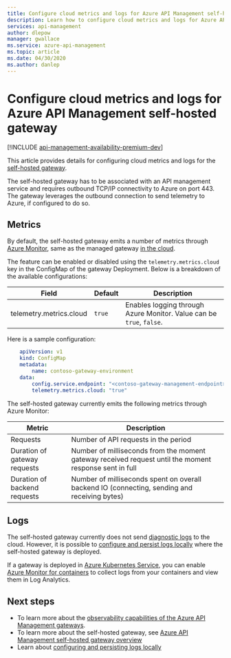 ```yaml
---
title: Configure cloud metrics and logs for Azure API Management self-hosted gateway | Microsoft Docs
description: Learn how to configure cloud metrics and logs for Azure API Management self-hosted gateway
services: api-management
author: dlepow
manager: gwallace
ms.service: azure-api-management
ms.topic: article
ms.date: 04/30/2020
ms.author: danlep
---
```


# Configure cloud metrics and logs for Azure API Management self-hosted gateway

[!INCLUDE [api-management-availability-premium-dev](../../includes/api-management-availability-premium-dev.md)]

This article provides details for configuring cloud metrics and logs for the [self-hosted gateway](./self-hosted-gateway-overview.md).

The self-hosted gateway has to be associated with an API management service and requires outbound TCP/IP connectivity to Azure on port 443. The gateway leverages the outbound connection to send telemetry to Azure, if configured to do so. 

## Metrics
By default, the self-hosted gateway emits a number of metrics through [Azure Monitor](https://azure.microsoft.com/services/monitor/), same as the managed gateway [in the cloud](api-management-howto-use-azure-monitor.md). 

The feature can be enabled or disabled using the `telemetry.metrics.cloud` key in the ConfigMap of the gateway Deployment. Below is a breakdown of the available configurations:

| Field  | Default | Description |
| ------------- | ------------- | ------------- |
| telemetry.metrics.cloud  | `true` | Enables logging through Azure Monitor. Value can be `true`, `false`. |


Here is a sample configuration:

```yaml
    apiVersion: v1
    kind: ConfigMap
    metadata:
        name: contoso-gateway-environment
    data:
        config.service.endpoint: "<contoso-gateway-management-endpoint>"
        telemetry.metrics.cloud: "true"
```

The self-hosted gateway currently emits the following metrics through Azure Monitor:

| Metric  | Description |
| ------------- | ------------- |
| Requests  | Number of API requests in the period |
| Duration of gateway requests | Number of milliseconds from the moment gateway received request until the moment response sent in full |
| Duration of backend requests | Number of milliseconds spent on overall backend IO (connecting, sending and receiving bytes)  |

## Logs

The self-hosted gateway currently does not send [diagnostic logs](./api-management-howto-use-azure-monitor.md#activity-logs) to the cloud. However, it is possible to [configure and persist logs locally](how-to-configure-local-metrics-logs.md) where the self-hosted gateway is deployed. 

If a gateway is deployed in [Azure Kubernetes Service](https://azure.microsoft.com/services/kubernetes-service/), you can enable [Azure Monitor for containers](../azure-monitor/containers/container-insights-overview.md) to collect logs from your containers and view them in Log Analytics. 

## Next steps

* To learn more about the [observability capabilities of the Azure API Management gateways](observability.md).
* To learn more about the self-hosted gateway, see [Azure API Management self-hosted gateway overview](self-hosted-gateway-overview.md)
* Learn about [configuring and persisting logs locally](how-to-configure-local-metrics-logs.md)
